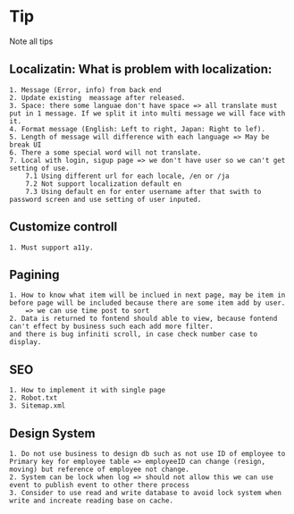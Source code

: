 # Tip
Note all tips

## Localizatin: What is problem with localization:
	1. Message (Error, info) from back end
	2. Update existing  meassage after released.
	3. Space: there some languae don't have space => all translate must put in 1 message. If we split it into multi message we will face with it.
	4. Format message (English: Left to right, Japan: Right to lef).
	5. Length of message will difference with each language => May be break UI
	6. There a some special word will not translate.
	7. Local with login, sigup page => we don't have user so we can't get setting of use. 
		7.1 Using different url for each locale, /en or /ja
		7.2 Not support localization default en
		7.3 Using default en for enter username after that swith to password screen and use setting of user inputed.

## Customize controll
	1. Must support a11y.

## Pagining
	1. How to know what item will be inclued in next page, may be item in before page will be included because there are some item add by user.
		=> we can use time post to sort
	2. Data is returned to fontend should able to view, because fontend can't effect by business such each add more filter.
	and there is bug infiniti scroll, in case check number case to display.

## SEO
	1. How to implement it with single page
	2. Robot.txt
	3. Sitemap.xml

## Design System
	1. Do not use business to design db such as not use ID of employee to Primary key for employee table => employeeID can change (resign, moving) but reference of employee not change.
	2. System can be lock when log => should not allow this we can use event to publish event to other there process 
	3. Consider to use read and write database to avoid lock system when write and increate reading base on cache.

	

